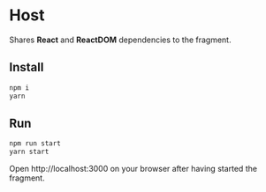 # Host

Shares **React** and **ReactDOM** dependencies to the fragment.

## Install

```bash
npm i
yarn
```

## Run

```bash
npm run start
yarn start
```

Open http://localhost:3000 on your browser after having started the fragment.
